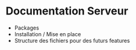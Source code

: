 # Documentation Serveur

- Packages
- Installation / Mise en place
- Structure des fichiers pour des futurs features
